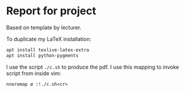 # Report for project

Based on template by lecturer.

To duplicate my LaTeX installation:

```basH
apt install texlive-latex-extra
apt install python-pygments
```

I use the script `./c.sh` to produce the pdf. I use this mapping to invoke script from inside vim:

```vim
nnoremap ø :!./c.sh<cr>
```
